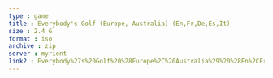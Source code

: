 ```yaml
---
type : game
title : Everybody's Golf (Europe, Australia) (En,Fr,De,Es,It)
size : 2.4 G
format : iso
archive : zip
server : myrient
link2 : Everybody%27s%20Golf%20%28Europe%2C%20Australia%29%20%28En%2CFr%2CDe%2CEs%2CIt%29
---
```

